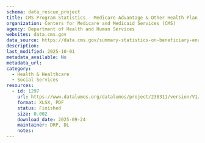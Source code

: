 ```yaml
---
schema: data_rescue_project 
title: CMS Program Statistics - Medicare Advantage & Other Health Plan Enrollment
organization: Centers for Medicare and Medicaid Services (CMS)
agency: Department of Health and Human Services
websites: data.cms.gov
data_source: https://data.cms.gov/summary-statistics-on-beneficiary-enrollment/medicare-and-medicaid-reports/cms-program-statistics-medicare-advantage-other-health-plan-enrollment
description: 
last_modified: 2025-10-01
metadata_available: No
metadata_url: 
category:
  - Health & Healthcare 
  - Social Services 
resources:
  - id: 1297
    url: https://www.datalumos.org/datalumos/project/238311/version/V1/view
    format: XLSX, PDF
    status: Finished
    size: 0.002
    download_date: 2025-09-24
    maintainer: DRP, DL
    notes: 
---
```

